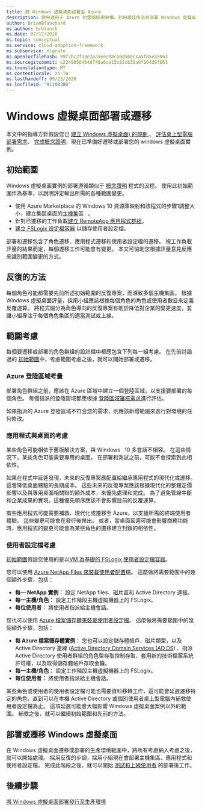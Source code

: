 ```yaml
---
title: 將 Windows 虛擬桌面部署至 Azure
description: 使用適用于 Azure 的雲端採用架構，利用最佳作法來部署 Windows 虛擬桌面，以降低複雜度並將遷移程式標準化。
author: BrianBlanchard
ms.author: brblanch
ms.date: 07/17/2020
ms.topic: conceptual
ms.service: cloud-adoption-framework
ms.subservice: migrate
ms.openlocfilehash: 99f7bc2f33e3aa5eec08ca0d5b9cca5f85e55063
ms.sourcegitcommit: c2249056464d748a6ce15c82cb35a9f164d8f661
ms.translationtype: MT
ms.contentlocale: zh-TW
ms.lasthandoff: 09/23/2020
ms.locfileid: "91108386"
---
```

<!-- cSpell:ignore NTFS Logix -->

# <a name="windows-virtual-desktop-deployment-or-migration"></a>Windows 虛擬桌面部署或遷移

本文中的指導方針假設您已 [建立 Windows 虛擬桌面) 的規劃 ](./plan.md)、 [評估桌上型電腦部署需求](./migrate-assess.md)、 [完成概念證明](./proof-of-concept.md)，現在已準備好遷移或部署您的 windows 虛擬桌面實例。

## <a name="initial-scope"></a>初始範圍

Windows 虛擬桌面實例的部署遵循類似于 [概念證明](./proof-of-concept.md) 程式的流程。 使用此初始範圍作為基準，以說明評定輸出所需的各種範圍變更。

- 使用 Azure Marketplace 的 Windows 10 資源庫映射和該程式的步驟1調整大小，建立集區桌面的[主機集](/azure/virtual-desktop/create-host-pools-azure-marketplace)區 &nbsp; 。
- 針對已遷移的工作負載[建立 RemoteApp 應用程式群組](/azure/virtual-desktop/manage-app-groups#create-a-remoteapp-group)。
- [建立 FSLogix 設定檔容器](/azure/virtual-desktop/create-host-pools-user-profile) 以儲存使用者設定檔。

部署和遷移包含了角色遷移、應用程式遷移和使用者設定檔的遷移。 視工作負載評量的結果而定，每個遷移工作可能會有變更。 本文可協助您根據評量意見反應來識別範圍變更的方式。

## <a name="iterative-methodology"></a>反復的方法

每個角色可能都需要先前所述初始範圍的反復專案，而導致多個主機集區。 根據 Windows 虛擬桌面評量，採用小組應該根據每個角色的角色或使用者數目來定義反覆運算。 將程式細分為角色導向的反復專案有助於降低對企業的變更速度，並讓小組專注于每個角色集區的適當測試或上線。

## <a name="scope-considerations"></a>範圍考慮

每個要遷移或部署的角色群組的設計檔中都應包含下列每一組考慮。 在先前討論過的 [初始範圍](#initial-scope)中，考慮範圍考慮之後，就可以開始部署或遷移。

### <a name="azure-landing-zone-considerations"></a>Azure 登陸區域考量

部署角色群組之前，應該在 Azure 區域中建立一個登陸區域，以支援要部署的每個角色。 每個指派的登陸區域都應根據 [登陸區域審核需求](./ready.md)進行評估。

如果指派的 Azure 登陸區域不符合您的需求，則應該新增範圍來進行對環境的任何修改。

### <a name="application-and-desktop-considerations"></a>應用程式與桌面的考慮

某些角色可能相依于舊版解決方案，與 Windows &nbsp; 10 多會話不相容。 在這些情況下，某些角色可能需要專用的桌面。 在部署和測試之前，可能不會探索到此相依性。

如果在程式中延遲發現，未來的反復專案應配置給繼承應用程式的現代化或遷移。 這會降低桌面體驗的長期成本。 這些未來的反復專案應該根據現代化的整體定價影響以及與專用桌面相關聯的額外成本，來優先處理和完成。 為了避免管線中斷和企業成果的實現，這種優先順序應該不會影響目前的反覆運算。

有些應用程式可能需要補救、現代化或遷移至 Azure，以支援所需的終端使用者體驗。 這些變更可能會在發行後推出。 或者，當桌面延遲可能會影響商務功能時，應用程式的變更可能會為某些角色的遷移建立封鎖的相依性。

### <a name="user-profile-considerations"></a>使用者設定檔考慮

[初始範圍](#initial-scope)假設您使用的是以[VM 為基礎的 FSLogix 使用者設定檔容器](/azure/virtual-desktop/create-host-pools-user-profile)。

您可以使用 [Azure NetApp Files 來裝載使用者配置](/azure/virtual-desktop/create-fslogix-profile-container)檔。 這麼做將需要範圍中的幾個額外步驟，包括：

- **每一 NetApp 實例：** 設定 NetApp files、磁片區和 Active Directory 連接。
- **每一主機/角色：** 設定工作階段主機虛擬機器上的 FSLogix。
- **每位使用者：** 將使用者指派給主機會話。

您也可以使用 [Azure 檔案儲存體來裝載使用者設定檔](/azure/virtual-desktop/create-file-share)。 這麼做將需要範圍中的幾個額外步驟，包括：

- **每 Azure 檔案儲存體實例：** 您也可以設定儲存體帳戶、磁片類型，以及 Active Directory 連線 ([Active Directory Domain Services (AD DS](/azure/virtual-desktop/create-profile-container-adds)) 、指派 Active Directory 使用者群組的角色型存取控制存取、套用新的技術檔案系統許可權，以及取得儲存體帳戶存取金鑰。
- **每一主機/角色：** 設定工作階段主機虛擬機器上的 FSLogix。
- **每位使用者：** 將使用者指派給主機會話。

某些角色或使用者的使用者設定檔可能也需要資料移轉工作，這可能會延遲遷移特定的角色，直到可以在本機 Active Directory 或個別使用者桌上型電腦內補救使用者設定檔為止。 這項延遲可能會大幅影響 Windows 虛擬桌面案例以外的範圍。 補救之後，就可以繼續初始範圍和先前的方法。

## <a name="deploy-or-migrate-windows-virtual-desktop"></a>部署或遷移 Windows 虛擬桌面

在 Windows 虛擬桌面遷移或部署的生產環境範圍中，將所有考慮納入考慮之後，就可以開始處理。 採用反復的步調，採用小組現在會部署主機集區、應用程式和使用者設定檔。 完成此階段之後，就可以開始 [測試和上線使用者](./migrate-release.md) 的部署後工作。

## <a name="next-steps"></a>後續步驟

[將 Windows 虛擬桌面部署發行至生產環境](./migrate-release.md)
